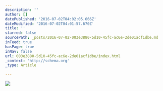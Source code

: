 ```yaml
---
description: ''
author: []
datePublished: '2016-07-02T04:02:05.666Z'
dateModified: '2016-07-02T04:01:57.670Z'
title: ''
starred: false
sourcePath: _posts/2016-07-02-003e3880-5d10-45fc-ac6e-2de01acf1dbe.md
inFeed: true
hasPage: true
inNav: false
url: 003e3880-5d10-45fc-ac6e-2de01acf1dbe/index.html
_context: 'http://schema.org'
_type: Article

---
```

![](https://the-grid-user-content.s3-us-west-2.amazonaws.com/312343f9-11e3-496c-90c8-51da47656a22.jpg)